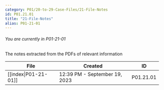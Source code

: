 ```yaml
---
category: P01/20-to-29-Case-Files/21-File-Notes
id: P01.21.01
title: "21-File-Notes"
alias: P01-21-01
---
```

###### You are currently in P01-21-01

The notes extracted from the PDFs of relevant information

| File                                                                                     | Created                       | ID        |
| ---------------------------------------------------------------------------------------- | ----------------------------- | --------- |
| [[index\|P01-21-01]] | 12:39 PM - September 19, 2023 | P01.21.01 |


